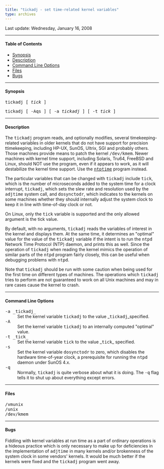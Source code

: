 ```yaml
---
title: "tickadj - set time-related kernel variables"
type: archives
---
```


Last update: Wednesday, January 16, 2008

* * *

#### Table of Contents

*   [Synopsis](/archives/4.2.6-series/tickadj/#synopsis)
*   [Description](/archives/4.2.6-series/tickadj/#description)
*   [Command Line Options](/archives/4.2.6-series/tickadj/#command-line-options)
*   [Files](/archives/4.2.6-series/tickadj/#files)
*   [Bugs](/archives/4.2.6-series/tickadj/#bugs)

* * *

#### Synopsis

<tt>tickadj [ _tick_ ]</tt>

<tt>tickadj [ -Aqs ] [ -a _tickadj_ ] [ -t _tick_ ]</tt>

* * *

#### Description

The <tt>tickadj</tt> program reads, and optionally modifies, several timekeeping-related variables in older kernels that do not have support for precision ttimekeeping, including HP-UX, SunOS, Ultrix, SGI and probably others. Those machines provide means to patch the kernel <tt>/dev/kmem</tt>. Newer machines with kernel time support, including Solaris, Tru64, FreeBSD and Linux, should NOT use the program, even if it appears to work, as it will destabilize the kernel time support. Use the [<tt>ntptime</tt>](/archives/4.2.6-series/ntptime) program instead.

The particular variables that can be changed with <tt>tickadj</tt> include <tt>tick</tt>, which is the number of microseconds added to the system time for a clock interrupt, <tt>tickadj</tt>, which sets the slew rate and resolution used by the <tt>adjtime</tt> system call, and <tt>dosynctodr</tt>, which indicates to the kernels on some machines whether they should internally adjust the system clock to keep it in line with time-of-day clock or not.

On Linux, only the <tt>tick</tt> variable is supported and the only allowed argument is the tick value.

By default, with no arguments, <tt>tickadj</tt> reads the variables of interest in the kernel and displays them. At the same time, it determines an "optimal" value for the value of the <tt>tickadj</tt> variable if the intent is to run the <tt>ntpd</tt> Network Time Protocol (NTP) daemon, and prints this as well. Since the operation of <tt>tickadj</tt> when reading the kernel mimics the operation of similar parts of the <tt>ntpd</tt> program fairly closely, this can be useful when debugging problems with <tt>ntpd</tt>.

Note that <tt>tickadj</tt> should be run with some caution when being used for the first time on different types of machines. The operations which <tt>tickadj</tt> tries to perform are not guaranteed to work on all Unix machines and may in rare cases cause the kernel to crash.

* * *

#### Command Line Options

<dt><tt>-a _tickadj_</tt></dt>

<dd>Set the kernel variable <tt>tickadj</tt> to the value _<tt>tickadj</tt>_specified.</dd>

<dt><tt>-A</tt></dt>

<dd>Set the kernel variable <tt>tickadj</tt> to an internally computed "optimal" value.</dd>

<dt><tt>-t _tick_</tt></dt>

<dd>Set the kernel variable <tt>tick</tt> to the value _<tt>tick</tt>_ specified.</dd>

<dt><tt>-s</tt></dt>

<dd>Set the kernel variable <tt>dosynctodr</tt> to zero, which disables the hardware time-of-year clock, a prerequisite for running the <tt>ntpd</tt> daemon under SunOS 4.x.</dd>

<dt><tt>-q</tt></dt>

<dd>Normally, <tt>tickadj</tt> is quite verbose about what it is doing. The <tt>-q</tt> flag tells it to shut up about everything except errors.</dd>

* * *

#### Files

<tt>/vmunix  
/unix  
/dev/kmem  
</tt>

* * *

#### Bugs

Fiddling with kernel variables at run time as a part of ordinary operations is a hideous practice which is only necessary to make up for deficiencies in the implementation of <tt>adjtime</tt> in many kernels and/or brokenness of the system clock in some vendors' kernels. It would be much better if the kernels were fixed and the <tt>tickadj</tt> program went away.